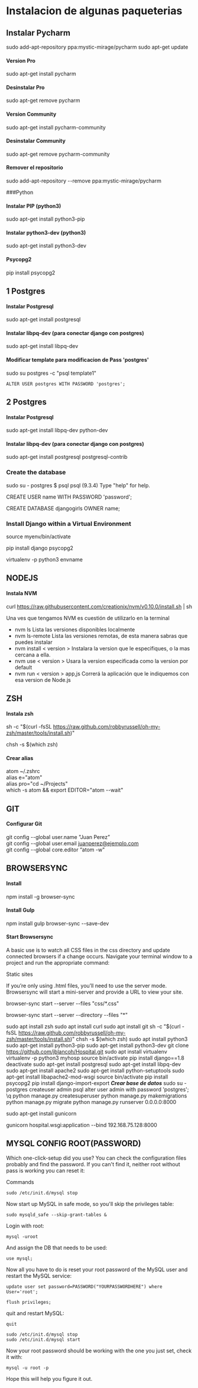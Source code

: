 # Instalacion de algunas paqueterias

## Instalar Pycharm
sudo add-apt-repository ppa:mystic-mirage/pycharm
sudo apt-get update

#### Version Pro
sudo apt-get install pycharm
#### Desinstalar Pro
sudo apt-get remove pycharm

#### Version Community
sudo apt-get install pycharm-community
#### Desinstalar Community
sudo apt-get remove pycharm-community

#### Remover el repositorio
sudo add-apt-repository --remove ppa:mystic-mirage/pycharm

###Python
#### Instalar PIP (python3)
sudo apt-get install python3-pip
#### Instalar python3-dev (python3)
sudo apt-get install python3-dev
#### Psycopg2
pip install psycopg2


## 1 Postgres
#### Instalar Postgresql
sudo apt-get install postgresql
#### Instalar libpq-dev (para conectar django con postgres)
sudo apt-get install libpq-dev
#### Modificar template para modificacion de Pass 'postgres'
sudo su postgres -c "psql template1"
```
ALTER USER postgres WITH PASSWORD 'postgres';
```
## 2 Postgres
#### Instalar Postgresql
sudo apt-get install libpq-dev python-dev
#### Instalar libpq-dev (para conectar django con postgres)
sudo apt-get install postgresql postgresql-contrib

### Create the database
sudo su - postgres
$ psql
psql (9.3.4)
Type "help" for help.

CREATE USER name WITH PASSWORD 'password';
 
CREATE DATABASE djangogirls OWNER name;

### Install Django within a Virtual Environment
source myenv/bin/activate

pip install django psycopg2

virtualenv -p python3 envname


## NODEJS
#### Instala NVM
curl https://raw.githubusercontent.com/creationix/nvm/v0.10.0/install.sh | sh

Una ves que tengamos NVM es cuestión de utilizarlo en la terminal

- nvm ls Lista las versiones disponibles localmente
- nvm ls-remote Lista las versiones remotas, de esta manera sabras que puedes instalar
- nvm install < version > Instalara la version que le especifiques, o la mas cercana a ella.
- nvm use < version > Usara la version especificada como la version por default
- nvm run < version > app,js Correrá la aplicación que le indiquemos con esa version de Node.js

## ZSH
#### Instala zsh
sh -c "$(curl -fsSL https://raw.github.com/robbyrussell/oh-my-zsh/master/tools/install.sh)"   

chsh -s $(which zsh)
#### Crear alias
atom ~/.zshrc   
alias e="atom"   
alias pro="cd ~/Projects"   
which -s atom && export EDITOR="atom --wait"

## GIT
#### Configurar Git
git config --global user.name "Juan Perez”   
git config --global user.email    juanperez@ejemplo.com   
git config --global core.editor “atom -w"   

## BROWSERSYNC
#### Install
npm install -g browser-sync

#### Install Gulp

npm install gulp browser-sync --save-dev

#### Start Browsersync

A basic use is to watch all CSS files in the css directory and update connected browsers if a change occurs. Navigate your terminal window to a project and run the appropriate command:

Static sites

If you’re only using .html files, you’ll need to use the server mode. Browsersync will start a mini-server and provide a URL to view your site.

browser-sync start --server --files "css/*.css"

browser-sync start --server --directory --files "*"


sudo apt install zsh
sudo apt install curl
sudo apt install git
sh -c "$(curl -fsSL https://raw.github.com/robbyrussell/oh-my-zsh/master/tools/install.sh)"
chsh -s $(which zsh)
sudo apt install python3
sudo apt-get install python3-pip
sudo apt-get install python3-dev
git clone https://github.com/jblancoh/Hospital.git
sudo apt install virtualenv
virtualenv -p python3 myhosp
source bin/activate
pip install django==1.8
deactivate
sudo apt-get install postgresql
sudo apt-get install libpq-dev
sudo apt-get install apache2
sudo apt-get install python-setuptools
sudo apt-get install libapache2-mod-wsgi
source bin/activate
pip install psycopg2
pip install django-import-export
*****Crear base de datos*****
sudo su - postgres
createuser admin
psql
alter user admin with password 'postgres';
\q
python manage.py createsuperuser
python manage.py makemigrations
python manage.py migrate
python manage.py runserver 0.0.0.0:8000


sudo apt-get install gunicorn 

gunicorn hospital.wsgi:application --bind 192.168.75.128:8000

## MYSQL CONFIG ROOT(PASSWORD)
Which one-click-setup did you use? You can check the configuration files probably and find the password. 
If you can't find it, neither root without pass is working you can reset it:

Commands
```
sudo /etc/init.d/mysql stop
```
Now start up MySQL in safe mode, so you'll skip the privileges table:
```
sudo mysqld_safe --skip-grant-tables &
```
Login with root:
```
mysql -uroot
```
And assign the DB that needs to be used:
```
use mysql;
```
Now all you have to do is reset your root password of the MySQL user and restart the MySQL service:
```
update user set password=PASSWORD("YOURPASSWORDHERE") where User='root';
```
```
flush privileges;
```
quit and restart MySQL:
```
quit
```
```
sudo /etc/init.d/mysql stop
sudo /etc/init.d/mysql start
```
Now your root password should be working with the one you just set, check it with:
```
mysql -u root -p
```
Hope this will help you figure it out.
